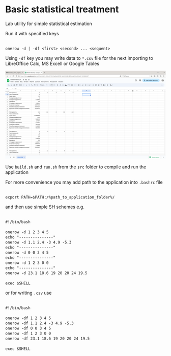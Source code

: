 # Basic statistical treatment

Lab utility for simple statistical estimation

Run it with specified keys

```

onerow -d | -df <first> <second> ... <sequent>

```
Using `-df` key you may write data to `*.csv` file for the next importing to LibreOffice Calc, MS Excell or Google Tables

![Google table data import](/img/screen.png)

Use `build.sh` and `run.sh` from the `src` folder to compile and run the application

For more convenience you may add path to the application into `.bashrc` file

```

export PATH=$PATH:/%path_to_application_folder%/

```

and then use simple SH schemes e.g.

```SH

#!/bin/bash

onerow -d 1 2 3 4 5
echo "---------------"
onerow -d 1.1 2.4 -3 4.9 -5.3
echo "---------------"
onerow -d 0 0 3 4 5
echo "---------------"
onerow -d 1 2 3 0 0
echo "---------------"
onerow -d 23.1 18.6 19 20 20 24 19.5

exec $SHELL

```

or for writing `.csv` use

```SH

#!/bin/bash

onerow -df 1 2 3 4 5
onerow -df 1.1 2.4 -3 4.9 -5.3
onerow -df 0 0 3 4 5
onerow -df 1 2 3 0 0
onerow -df 23.1 18.6 19 20 20 24 19.5

exec $SHELL

```

